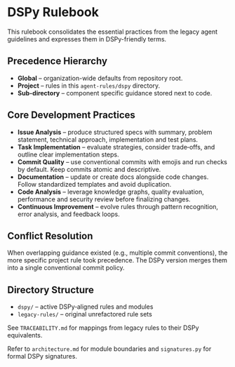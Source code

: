 # DSPy Rulebook

This rulebook consolidates the essential practices from the legacy agent guidelines and expresses them in DSPy-friendly terms.

## Precedence Hierarchy
- **Global** – organization-wide defaults from repository root.
- **Project** – rules in this `agent-rules/dspy` directory.
- **Sub-directory** – component specific guidance stored next to code.

## Core Development Practices
- **Issue Analysis** – produce structured specs with summary, problem statement, technical approach, implementation and test plans.
- **Task Implementation** – evaluate strategies, consider trade‑offs, and outline clear implementation steps.
- **Commit Quality** – use conventional commits with emojis and run checks by default. Keep commits atomic and descriptive.
- **Documentation** – update or create docs alongside code changes. Follow standardized templates and avoid duplication.
- **Code Analysis** – leverage knowledge graphs, quality evaluation, performance and security review before finalizing changes.
- **Continuous Improvement** – evolve rules through pattern recognition, error analysis, and feedback loops.

## Conflict Resolution
When overlapping guidance existed (e.g., multiple commit conventions), the more specific project rule took precedence. The DSPy version merges them into a single conventional commit policy.

## Directory Structure
- `dspy/` – active DSPy‑aligned rules and modules
- `legacy-rules/` – original unrefactored rule sets

See `TRACEABILITY.md` for mappings from legacy rules to their DSPy equivalents.

Refer to `architecture.md` for module boundaries and `signatures.py` for formal DSPy signatures.
